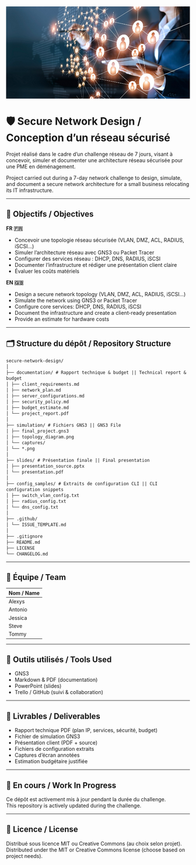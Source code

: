 <p align="center">
  <img src="./assets/network-topology.jpg" alt="Network Topology" width="700"/>
</p>


# 🛡️ Secure Network Design / Conception d’un réseau sécurisé

Projet réalisé dans le cadre d’un challenge réseau de 7 jours, visant à concevoir, simuler et documenter une architecture réseau sécurisée pour une PME en déménagement.

Project carried out during a 7-day network challenge to design, simulate, and document a secure network architecture for a small business relocating its IT infrastructure.

---

## 🧠 Objectifs / Objectives

**FR 🇫🇷**
- Concevoir une topologie réseau sécurisée (VLAN, DMZ, ACL, RADIUS, iSCSI…)
- Simuler l’architecture réseau avec GNS3 ou Packet Tracer
- Configurer des services réseau : DHCP, DNS, RADIUS, iSCSI
- Documenter l’infrastructure et rédiger une présentation client claire
- Évaluer les coûts matériels

**EN 🇬🇧**
- Design a secure network topology (VLAN, DMZ, ACL, RADIUS, iSCSI…)
- Simulate the network using GNS3 or Packet Tracer
- Configure core services: DHCP, DNS, RADIUS, iSCSI
- Document the infrastructure and create a client-ready presentation
- Provide an estimate for hardware costs

---

## 🗂️ Structure du dépôt / Repository Structure
```
secure-network-design/
│
├── documentation/ # Rapport technique & budget || Technical report & budget
│ ├── client_requirements.md
│ ├── network_plan.md
│ ├── server_configurations.md
│ ├── security_policy.md
│ ├── budget_estimate.md
│ └── project_report.pdf
│
├── simulation/ # Fichiers GNS3 || GNS3 File
│ ├── final_project.gns3
│ ├── topology_diagram.png
│ └── captures/
│ └── *.png
│
├── slides/ # Présentation finale || Final presentation
│ ├── presentation_source.pptx
│ └── presentation.pdf
│
├── config_samples/ # Extraits de configuration CLI || CLI configuration snippets
│ ├── switch_vlan_config.txt
│ ├── radius_config.txt
│ └── dns_config.txt
│
├── .github/
│ └── ISSUE_TEMPLATE.md
│
├── .gitignore
├── README.md
├── LICENSE 
└── CHANGELOG.md
```

---

## 👥 Équipe / Team

| Nom / Name    |
|---------------|
| Alexys        |
| Antonio       |
| Jessica       |
| Steve         |
| Tommy         |

---

## 🧰 Outils utilisés / Tools Used

- GNS3   
- Markdown & PDF (documentation)  
- PowerPoint (slides)  
- Trello / GitHub (suivi & collaboration)

---

## 📝 Livrables / Deliverables

- Rapport technique PDF (plan IP, services, sécurité, budget)
- Fichier de simulation GNS3
- Présentation client (PDF + source)
- Fichiers de configuration extraits
- Captures d’écran annotées
- Estimation budgétaire justifiée

---

## 🚧 En cours / Work In Progress

Ce dépôt est activement mis à jour pendant la durée du challenge.  
This repository is actively updated during the challenge.

---

## 📄 Licence / License

Distribué sous licence MIT ou Creative Commons (au choix selon projet).  
Distributed under the MIT or Creative Commons license (choose based on project needs).

